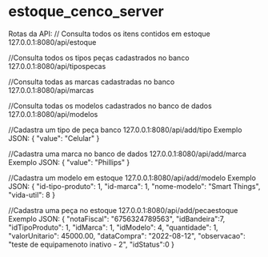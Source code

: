 # estoque_cenco_server

Rotas da API:
// Consulta todos os itens contidos em estoque
127.0.0.1:8080/api/estoque

//Consulta todos os tipos peças cadastrados no banco
127.0.0.1:8080/api/tipospecas		

//Consulta todas as marcas cadastradas no banco
127.0.0.1:8080/api/marcas

//Consulta todas os modelos cadastrados no banco de dados 
127.0.0.1:8080/api/modelos		

//Cadastra um tipo de peça banco
127.0.0.1:8080/api/add/tipo
	Exemplo JSON:
		{
			"value": "Celular"
		}

//Cadastra uma marca no banco de dados
127.0.0.1:8080/api/add/marca	
	Exemplo JSON:
		{
			"value": "Phillips"
		}
		
//Cadastra um modelo em estoque
127.0.0.1:8080/api/add/modelo
	Exemplo JSON:
		{
			"id-tipo-produto": 1,
			"id-marca": 1,
			"nome-modelo": "Smart Things",
			"vida-util": 8
		}
		
//Cadastra uma peça no estoque
127.0.0.1:8080/api/add/pecaestoque
	Exemplo JSON:
		{
			"notaFiscal": "6756324789563",
			"idBandeira":7,
			"idTipoProduto": 1,
			"idMarca": 1,
			"idModelo": 4,
			"quantidade": 1,
			"valorUnitario": 45000.00,
			"dataCompra": "2022-08-12",
			"observacao": "teste de equipamenoto inativo - 2",
			"idStatus":0 
		}

			

